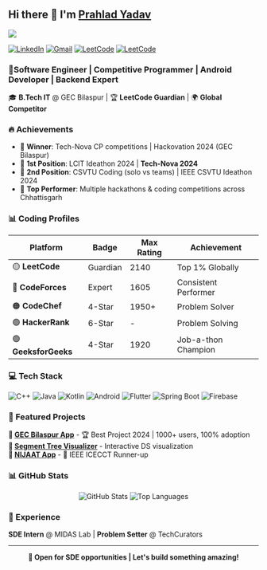 ## Hi there 👋 I'm [Prahlad Yadav](https://github.com/Prahlad-07)

<img src="https://komarev.com/ghpvc/?username=Prahlad-07" />

[![LinkedIn](https://img.shields.io/badge/-LinkedIn-0077B5?style=flat-pill&logo=linkedin&logoColor=white)](https://www.linkedin.com/in/prahlad-yadav-478040257/)
[![Gmail](https://img.shields.io/badge/-Gmail-D14836?style=flat-pill&logo=gmail&logoColor=white)](mailto:prahlady444@gmail.com)
[![LeetCode](https://img.shields.io/badge/-LeetCode-FFA116?style=flat-pill&logo=leetcode&logoColor=white)](https://leetcode.com/Prahlad_07/)
[![LeetCode](https://img.shields.io/badge/-LeetCode-FFA116?style=flat-pill&logo=leetcode&logoColor=white)](https://leetcode.com/Prahlad-07/)


### 🚀Software Engineer | Competitive Programmer | Android Developer | Backend Expert

🎓 **B.Tech IT** @ GEC Bilaspur | 🏆 **LeetCode Guardian** | 🌍 **Global Competitor**

### 🔥 Achievements
- 🥇 **Winner**: Tech-Nova CP competitions   | Hackovation 2024 (GEC Bilaspur)
- 🥇 **1st Position**: LCIT Ideathon 2024    | **Tech-Nova 2024**
- 🥈 **2nd Position**: CSVTU Coding (solo vs teams) | IEEE CSVTU Ideathon 2024
- 🏅 **Top Performer**: Multiple hackathons & coding competitions across Chhattisgarh

### 📊 Coding Profiles

| Platform | Badge | Max Rating | Achievement |
|----------|-------|------------|-------------|
| 🟡 **LeetCode** | Guardian | 2140 | Top 1% Globally |
| 🔵 **CodeForces** | Expert | 1605 | Consistent Performer |
| 🟠 **CodeChef** | 4-Star | 1950+ | Problem Solver |
| 🟢 **HackerRank** | 6-Star | - | Problem Solving |
| 🟢 **GeeksforGeeks** | 4-Star | 1920 | Job-a-thon Champion |

### 💻 Tech Stack
<p>
  <img alt="C++" src="https://img.shields.io/badge/C++-00599C?style=flat-square&logo=cplusplus&logoColor=white" />
  <img alt="Java" src="https://img.shields.io/badge/Java-ED8B00?style=flat-square&logo=java&logoColor=white" />
  <img alt="Kotlin" src="https://img.shields.io/badge/Kotlin-7F52FF?style=flat-square&logo=kotlin&logoColor=white" />
  <img alt="Android" src="https://img.shields.io/badge/Android-3DDC84?style=flat-square&logo=android&logoColor=white" />
  <img alt="Flutter" src="https://img.shields.io/badge/Flutter-02569B?style=flat-square&logo=flutter&logoColor=white" />
  <img alt="Spring Boot" src="https://img.shields.io/badge/Spring_Boot-6DB33F?style=flat-square&logo=spring-boot&logoColor=white" />
  <img alt="Firebase" src="https://img.shields.io/badge/Firebase-FFCA28?style=flat-square&logo=firebase&logoColor=black" />
</p>

### 🚀 Featured Projects
**📱 [GEC Bilaspur App](https://github.com/Prahlad-07/GEC-App)** - 🏆 Best Project 2024 | 1000+ users, 100% adoption  
**🌳 [Segment Tree Visualizer](https://github.com/Prahlad-07/Segment-Tree)** - Interactive DS visualization  
**🚫 [NIJAAT App](https://github.com/Prahlad-07/NIJAAT)** - 🥈 IEEE ICECCT Runner-up  

### 📊 GitHub Stats
<div align="center">

![GitHub Stats](https://github-readme-stats.vercel.app/api?username=Prahlad-07&show_icons=true&theme=dark&hide_border=true&count_private=true)
![Top Languages](https://github-readme-stats.vercel.app/api/top-langs/?username=Prahlad-07&layout=compact&theme=dark&hide_border=true)

</div>

### 💼 Experience
**SDE Intern** @ MIDAS Lab | **Problem Setter** @ TechCurators

---
<div align="center">

**🎯 Open for SDE opportunities | Let's build something amazing!**

</div>

